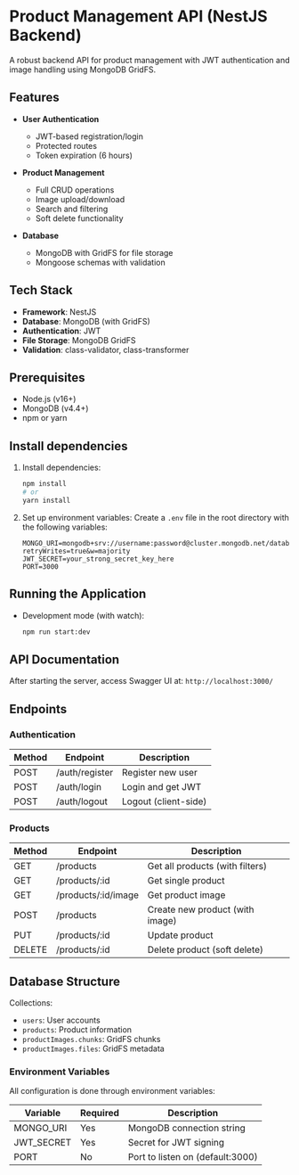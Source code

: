 # Product Management API (NestJS Backend)

A robust backend API for product management with JWT authentication and image handling using MongoDB GridFS.

## Features

- **User Authentication**
  - JWT-based registration/login
  - Protected routes
  - Token expiration (6 hours)

- **Product Management**
  - Full CRUD operations
  - Image upload/download
  - Search and filtering
  - Soft delete functionality

- **Database**
  - MongoDB with GridFS for file storage
  - Mongoose schemas with validation

## Tech Stack

- **Framework**: NestJS
- **Database**: MongoDB (with GridFS)
- **Authentication**: JWT
- **File Storage**: MongoDB GridFS
- **Validation**: class-validator, class-transformer

## Prerequisites

- Node.js (v16+)
- MongoDB (v4.4+)
- npm or yarn

## Install dependencies

1. Install dependencies:
   ```bash
   npm install
   # or
   yarn install
   ```

2. Set up environment variables:
   Create a `.env` file in the root directory with the following variables:
   ```env
   MONGO_URI=mongodb+srv://username:password@cluster.mongodb.net/database?retryWrites=true&w=majority
   JWT_SECRET=your_strong_secret_key_here
   PORT=3000
   ```

## Running the Application

- Development mode (with watch):
  ```bash
  npm run start:dev
  ```

## API Documentation

After starting the server, access Swagger UI at:
`http://localhost:3000/`

## Endpoints

### Authentication
| Method | Endpoint    | Description          |
|--------|-------------|----------------------|
| POST   | /auth/register | Register new user    |
| POST   | /auth/login    | Login and get JWT    |
| POST   | /auth/logout   | Logout (client-side) |

### Products
| Method | Endpoint       | Description                     |
|--------|----------------|---------------------------------|
| GET    | /products      | Get all products (with filters) |
| GET    | /products/:id  | Get single product              |
| GET    | /products/:id/image | Get product image           |
| POST   | /products      | Create new product (with image) |
| PUT    | /products/:id  | Update product                  |
| DELETE | /products/:id  | Delete product (soft delete)    |

## Database Structure

Collections:
- `users`: User accounts
- `products`: Product information
- `productImages.chunks`: GridFS chunks
- `productImages.files`: GridFS metadata

### Environment Variables
All configuration is done through environment variables:

| Variable     | Required | Description                     |
|--------------|----------|---------------------------------|
| MONGO_URI    | Yes      | MongoDB connection string       |
| JWT_SECRET   | Yes      | Secret for JWT signing          |
| PORT         | No       | Port to listen on (default:3000)|